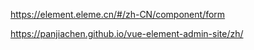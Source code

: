 https://element.eleme.cn/#/zh-CN/component/form

https://panjiachen.github.io/vue-element-admin-site/zh/
